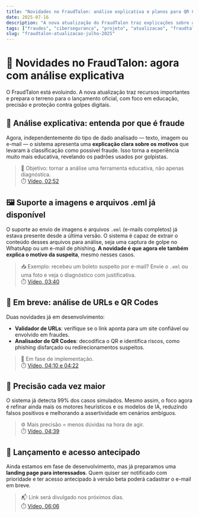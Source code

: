 ```yaml
---
title: "Novidades no FraudTalon: análise explicativa e planos para QR Codes e URLs"
date: 2025-07-16
description: "A nova atualização do FraudTalon traz explicações sobre a classificação de fraudes, suporte a vários tipos de entrada, e planos para análise de QR codes e URLs suspeitas."
tags: ["fraudes", "ciberseguranca", "projeto", "atualizacao", "fraudtalon"]
slug: "fraudtalon-atualizacao-julho-2025"
---
```


# 🚨 Novidades no FraudTalon: agora com análise explicativa

O FraudTalon está evoluindo. A nova atualização traz recursos importantes e prepara o terreno para o lançamento oficial, com foco em educação, precisão e proteção contra golpes digitais.

## 🧠 Análise explicativa: entenda por que é fraude

Agora, independentemente do tipo de dado analisado — texto, imagem ou e-mail — o sistema apresenta uma **explicação clara sobre os motivos** que levaram à classificação como possível fraude. Isso torna a experiência muito mais educativa, revelando os padrões usados por golpistas.

> 🎯 Objetivo: tornar a análise uma ferramenta educativa, não apenas diagnóstica.  
> ⏱️ [Vídeo, 02:52](https://www.youtube.com/watch?v=CiqFU_Pr2yM&t=172s)

## 🖼️ Suporte a imagens e arquivos .eml já disponível

O suporte ao envio de imagens e arquivos `.eml` (e-mails completos) já estava presente desde a última versão. O sistema é capaz de extrair o conteúdo desses arquivos para análise, seja uma captura de golpe no WhatsApp ou um e-mail de phishing. **A novidade é que agora ele também explica o motivo da suspeita**, mesmo nesses casos.

> 📥 Exemplo: recebeu um boleto suspeito por e-mail? Envie o `.eml` ou uma foto e veja o diagnóstico com justificativa.  
> ⏱️ [Vídeo, 03:40](https://www.youtube.com/watch?v=CiqFU_Pr2yM&t=220s)

## 🔗 Em breve: análise de URLs e QR Codes

Duas novidades já em desenvolvimento:

- **Validador de URLs**: verifique se o link aponta para um site confiável ou envolvido em fraudes.
- **Analisador de QR Codes**: decodifica o QR e identifica riscos, como phishing disfarçado ou redirecionamentos suspeitos.

> 🚧 Em fase de implementação.  
> ⏱️ [Vídeo, 04:10 e 04:22](https://www.youtube.com/watch?v=CiqFU_Pr2yM&t=250s)

## 🎯 Precisão cada vez maior

O sistema já detecta 99% dos casos simulados. Mesmo assim, o foco agora é refinar ainda mais os motores heurísticos e os modelos de IA, reduzindo falsos positivos e melhorando a assertividade em cenários ambíguos.

> ⚙️ Mais precisão = menos dúvidas na hora de agir.  
> ⏱️ [Vídeo, 04:39](https://www.youtube.com/watch?v=CiqFU_Pr2yM&t=279s)

## 🚀 Lançamento e acesso antecipado

Ainda estamos em fase de desenvolvimento, mas já preparamos uma **landing page para interessados**. Quem quiser ser notificado com prioridade e ter acesso antecipado à versão beta poderá cadastrar o e-mail em breve.

> 📬 Link será divulgado nos próximos dias.  
> ⏱️ [Vídeo, 06:06](https://www.youtube.com/watch?v=CiqFU_Pr2yM&t=366s)
